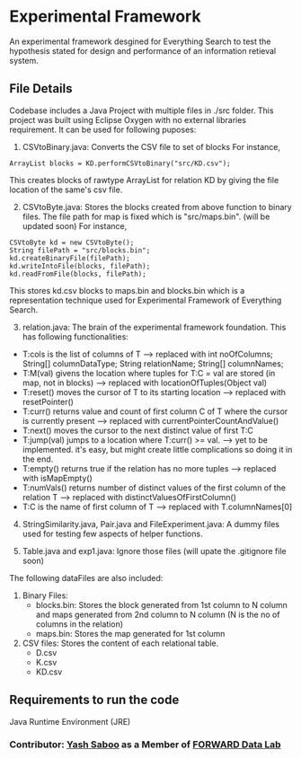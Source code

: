 # Experimental Framework
An experimental framework desgined for Everything Search to test the hypothesis stated for design and performance of an information retieval system.

## File Details
Codebase includes a Java Project with multiple files in ./src folder. This project was built using Eclipse Oxygen with no external libraries requirement. It can be used for following puposes:
1. CSVtoBinary.java: Converts the CSV file to set of blocks
For instance,
```
ArrayList blocks = KD.performCSVtoBinary("src/KD.csv");
```
This creates blocks of rawtype ArrayList for relation KD by giving the file location of the same's csv file.

2. CSVtoByte.java: Stores the blocks created from above function to binary files. The file path for map is fixed which is "src/maps.bin". (will be updated soon)
For instance,
```
CSVtoByte kd = new CSVtoByte();
String filePath = "src/blocks.bin";
kd.createBinaryFile(filePath);
kd.writeIntoFile(blocks, filePath);
kd.readFromFile(blocks, filePath);
```
This stores kd.csv blocks to maps.bin and blocks.bin which is a representation technique used for Experimental Framework of Everything Search.

3. relation.java: The brain of the experimental framework foundation. This has following functionalities:
- T:cols is the list of columns of T --> replaced with int noOfColumns; String[] columnDataType; String relationName; String[] columnNames;
- T:M(val) givens the location where tuples for T:C = val are stored (in map, not in blocks) --> replaced with locationOfTuples(Object val)
- T:reset() moves the cursor of T to its starting location --> replaced with resetPointer()
- T:curr() returns value and count of first column C of T where the cursor is currently present --> replaced with currentPointerCountAndValue()
- T:next() moves the cursor to the next distinct value of first T:C
- T:jump(val) jumps to a location where T:curr() >= val. --> yet to be implemented. it's easy, but might create little complications so doing it in the end.
- T:empty() returns true if the relation has no more tuples --> replaced with isMapEmpty()
- T:numVals() returns number of distinct values of the first column of the relation T --> replaced with distinctValuesOfFirstColumn()
- T:C is the name of first column of T --> replaced with T.columnNames[0]

4. StringSimilarity.java, Pair.java and FileExperiment.java: A dummy files used for testing few aspects of helper functions.

5. Table.java and exp1.java: Ignore those files (will upate the .gitignore file soon)

The following dataFiles are also included:
1. Binary Files:
	- blocks.bin: Stores the block generated from 1st column to N column and maps generated from 2nd column to N column (N is the no of columns in the relation)
	- maps.bin: Stores the map generated for 1st column
2. CSV files: Stores the content of each relational table.
	- D.csv
	- K.csv
	- KD.csv
					
## Requirements to run the code
Java Runtime Environment (JRE)

### Contributor: [Yash Saboo](https://github.com/yashsaboo) as a Member of [FORWARD Data Lab](http://www.forwarddatalab.org/)
